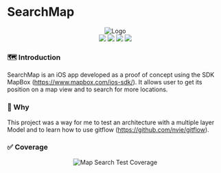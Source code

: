 # SearchMap

<p align="center">
    <img src="https://s18.postimg.org/3l2axkqy1/Icon-60_3x.png" alt="Logo">
    <br>
    <img src="https://img.shields.io/badge/Xcode-9.0%2B-blue.svg">
    <img src="https://img.shields.io/badge/iOS-9.0%2B-blue.svg">
    <img src="https://img.shields.io/badge/Swift-4.1%2B-orange.svg">
    <a class="badge-align" href="https://www.codacy.com/app/SeraphinD/poc-searchmap?utm_source=github.com&amp;utm_medium=referral&amp;utm_content=SeraphinD/poc-searchmap&amp;utm_campaign=Badge_Grade"><img src="https://api.codacy.com/project/badge/Grade/5cb633b16a01459ebc80e5e064225475"/></a>
</p>

### 🗺 Introduction 

SearchMap is an iOS app developed as a proof of concept using the SDK MapBox (https://www.mapbox.com/ios-sdk/).
It allows user to get its position on a map view and to search for more locations.

### 🤔 Why

This project was a way for me to test an architecture with a multiple layer Model and to learn how to use gitflow (https://github.com/nvie/gitflow).

### ✅ Coverage

<p align="center">
    <img src="https://preview.ibb.co/egUQBn/Map_Search_Test_Coverage.png" alt="Map Search Test Coverage">
</p>
